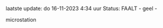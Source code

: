 laatste update: 
do 16-11-2023  4:34   uur 
Status: FAALT - geel - 
<div class="service R">microstation</div>
